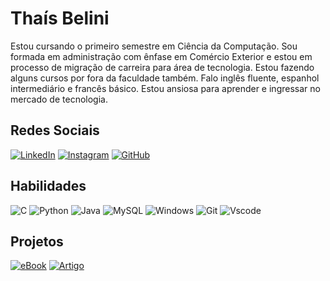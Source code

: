 # **Thaís Belini**

Estou cursando o primeiro semestre em Ciência da Computação. Sou formada em administração com ênfase em Comércio Exterior e estou em processo de migração de carreira para área de tecnologia. Estou fazendo alguns cursos por fora da faculdade também. Falo inglês fluente, espanhol intermediário e francês básico. Estou ansiosa para aprender e ingressar no mercado de tecnologia.

## Redes Sociais
[![LinkedIn](https://img.shields.io/badge/LinkedIn-EDCBDF?style=for-the-badge&logo=linkedin&logoColor=white)](https://www.linkedin.com/in/thabelini/) 
[![Instagram](https://img.shields.io/badge/-Instagram-EDCBDF?style=for-the-badge&logo=instagram&logoColor=white)](https://www.instagram.com/thabelini/)
[![GitHub](https://img.shields.io/badge/GitHub-EDCBDF?style=for-the-badge&logo=github&logoColor=white)](https://github.com/thabelini)

## Habilidades

![C](https://img.shields.io/badge/C-EDCBDF?style=for-the-badge&logo=c&logoColor=white)
![Python](https://img.shields.io/badge/python-EDCBDF?style=for-the-badge&logo=python&logoColor=white)
![Java](https://img.shields.io/badge/java-EDCBDF?style=for-the-badge&logo=openjdk&logoColor=white)
![MySQL](https://img.shields.io/badge/MySQL-EDCBDF?style=for-the-badge&logo=mysql&logoColor=white)
![Windows](https://img.shields.io/badge/Windows-EDCBDF?style=for-the-badge&logo=windows&logoColor=white)
![Git](https://img.shields.io/badge/GIT-EDCBDF?style=for-the-badge&logo=git&logoColor=white)
![Vscode](https://img.shields.io/badge/Vscode-EDCBDF?style=for-the-badge&logo=visual-studio-code&logoColor=white)

## Projetos

[![eBook](https://img.shields.io/badge/Ebook-EDCBDF?style=for-the-badge)](https://github.com/thabelini/Projeto-DIO-Ebook.git)
[![Artigo](https://img.shields.io/badge/Artigo-EDCBDF?style=for-the-badge)](https://github.com/thabelini/prompts-for-article-generate-by-ia?tab=readme-ov-file)
